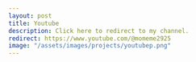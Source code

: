 ```yaml
---
layout: post
title: Youtube
description: Click here to redirect to my channel.
redirect: https://www.youtube.com/@momeme2925
image: "/assets/images/projects/youtubep.png"
---
```

